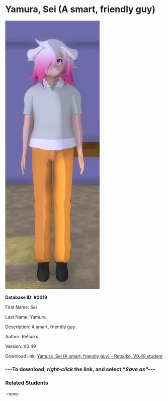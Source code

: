 # Yamura, Sei (A smart, friendly guy)

<img src="../../Files/Images/Yamura, Sei (A smart, friendly guy).png" title="Yamura, Sei (A smart, friendly guy) - Retsuko, V0.49">

**Database ID: #0019**

First Name: Sei

Last Name: Yamura

Description: A smart, friendly guy

Author: Retsuko

Version: V0.49

Download link: <a href="https://raw.githubusercontent.com/Arbiter1223/Daigaku-Gurashi-Custom-Students/master/Files/Student%20Files/Yamura%2C%20Sei%20(A%20smart%2C%20friendly%20guy)%20-%20Retsuko%2C%20V0.49.student">Yamura, Sei (A smart, friendly guy) - Retsuko, V0.49.student</a>

### ---**To download, _right-click_ the link, and select _"Save as"_**---

### Related Students

-none-
